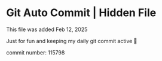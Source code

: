 # Git Auto Commit | Hidden File

This file was added Feb 12, 2025

Just for fun and keeping my daily git commit active 🤪

commit number: 115798
